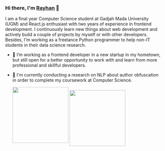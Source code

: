 ### Hi there, I'm <a href="https://rayhannr.github.io">Rayhan</a> 👋
I am a final year Computer Science student at Gadjah Mada University (UGM) and React.js enthusiast with two years of experience in frontend development. I continuously learn new things about web development and actively build a couple of projects by myself or with other developers. Besides, I'm working as a freelance Python programmer to help non-IT students in their data science research.

- 🌱 I’m working as a frontend developer in a new startup in my hometown, but still open for a better opportunity to work with and learn from more professional and skillful developers.
- 🔭 I'm currently conducting a research on NLP about author obfuscation in order to complete my coursework at Computer Science.

  <img align="center" style="margin-bottom: 20px;" src="https://github-readme-stats.vercel.app/api?username=rayhannr&show_icons=true&count_private=true&bg_color=45,c31432,240b36&text_color=ffffff&title_color=ffffff&icon_color=ffffff" height=180px/>
  
  <img align="center" src="https://github-readme-stats.vercel.app/api/top-langs/?username=rayhannr&count_private=true&layout=compact&bg_color=45,c31432,240b36&text_color=ffffff&title_color=ffffff&icon_color=ffffff" height=180px/>
